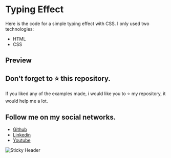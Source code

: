 # Typing Effect

Here is the code for a simple typing effect with CSS. I only used two technologies:
- HTML
- CSS

## Preview

## Don't forget to ⭐ this repository.

If you liked any of the examples made, i would like you to ⭐ my repository, it would help me a lot.

## Follow me on my social networks.

- [Github](https://github.com/OrlandoDuranPY)
- [Linkedin](https://www.linkedin.com/in/orlandoduranpy/)
- [Youtube](https://www.youtube.com/channel/UCjyik2OU1z9zQoTeg3tyDAQ)

![Sticky Header](https://user-images.githubusercontent.com/57104916/144188098-b93eb3ff-f775-48f9-bf1c-60276ccc8935.png)

